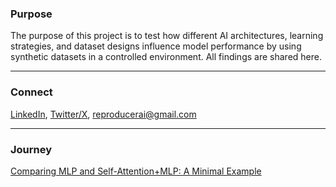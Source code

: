 ### Purpose
The purpose of this project is to test how different AI architectures, learning strategies, and dataset designs influence model performance by using synthetic datasets in a controlled environment. All findings are shared here.

---

### Connect
<a href="https://www.linkedin.com/in/minhaj-uddin-ansari-040573160/" target="_blank">LinkedIn</a>,
<a href="https://x.com/minhajansari_" target="_blank">Twitter/X</a>,
<a href="mailto:reproducerai@gmail.com">reproducerai@gmail.com</a>

---

### Journey

<a href="transformers_vs_mlps.html" target="_blank">
  Comparing MLP and Self-Attention+MLP: A Minimal Example
</a>

